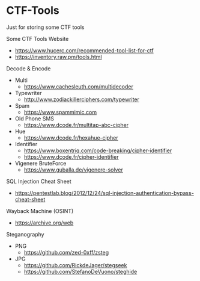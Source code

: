 # CTF-Tools
Just for storing some CTF tools

Some CTF Tools Website
- https://www.hucerc.com/recommended-tool-list-for-ctf
- https://inventory.raw.pm/tools.html

Decode & Encode
- Multi
  - https://www.cachesleuth.com/multidecoder
- Typewriter
  - http://www.zodiackillerciphers.com/typewriter
- Spam
  - https://www.spammimic.com
- Old Phone SMS
  - https://www.dcode.fr/multitap-abc-cipher
- Hue
  - https://www.dcode.fr/hexahue-cipher 
- Identifier
  - https://www.boxentriq.com/code-breaking/cipher-identifier
  - https://www.dcode.fr/cipher-identifier
- Vigenere BruteForce
  - https://www.guballa.de/vigenere-solver

SQL Injection Cheat Sheet
- https://pentestlab.blog/2012/12/24/sql-injection-authentication-bypass-cheat-sheet

Wayback Machine (OSINT)
- https://archive.org/web

Steganography 
- PNG 
  - https://github.com/zed-0xff/zsteg
- JPG 
  - https://github.com/RickdeJager/stegseek
  - https://github.com/StefanoDeVuono/steghide


